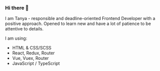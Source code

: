 ### Hi there 👋

I am Tanya - responsible and deadline-oriented Frontend Developer with a positive approach. Opened to learn new and have a lot of patience to be attentive to details.

 I am using:
- HTML & CSS/SCSS
- React, Redux, Router
- Vue, Vuex, Router
- JavaScript / TypeScript

